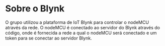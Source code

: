 #  Sobre o Blynk
O grupo utilizou a plataforma de IoT Blynk para controlar o nodeMCU através da rede. O nodeMCU é conectado ao servidor do Blynk através do 
código, onde é fornecida a rede a qual o nodeMCU será conectado e um token para se conectar ao servidor Blynk.
